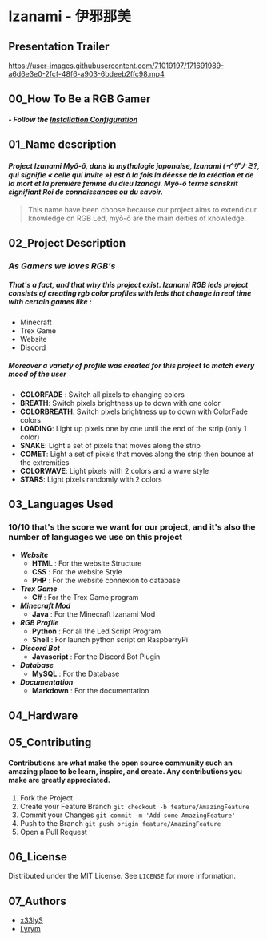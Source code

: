 # Izanami - 伊邪那美

## Presentation Trailer

https://user-images.githubusercontent.com/71019197/171691989-a6d6e3e0-2fcf-48f6-a903-6bdeeb2ffc98.mp4

## 00_How To Be a RGB Gamer

#### _- Follow the [Installation Configuration](https://github.com/x33lyS/Izanami/tree/main/Documentation)_

## 01_Name description

#### _Project Izanami Myô-ô, dans la mythologie japonaise, Izanami (イザナミ?, qui signifie « celle qui invite ») est à la fois la déesse de la création et de la mort et la première femme du dieu Izanagi. Myô-ô terme sanskrit signifiant Roi de connaissances ou du savoir._

> This name have been choose because our project aims to extend our knowledge on RGB Led, myō-ō are the main deities of knowledge.

## 02_Project Description

### _As Gamers we loves RGB's_

##### That's a fact, and that why this project exist. **Izanami RGB leds** project consists of creating rgb color profiles with leds that change in real time with certain games like :

- Minecraft
- Trex Game
- Website
- Discord

##### Moreover a variety of profile was created for this project to match every __mood__ of the user

- **COLORFADE** : Switch all pixels to changing colors
- **BREATH**: Switch pixels brightness up to down with one color
- **COLORBREATH**: Switch pixels brightness up to down with ColorFade colors
- **LOADING**: Light up pixels one by one until the end of the strip (only 1 color)
- **SNAKE**: Light a set of pixels that moves along the strip
- **COMET**: Light a set of pixels that moves along the strip then bounce at the extremities
- **COLORWAVE**: Light pixels with 2 colors and a wave style
- **STARS**: Light pixels randomly with 2 colors

## 03_Languages Used

### 10/10 that's the score we want for our project, and it's also the number of languages we use on this project
- ***Website*** 
  - **HTML** : For the website Structure
  - **CSS** : For the website Style
  - **PHP** : For the website connexion to database
- ***Trex Game***
  - **C#** : For the Trex Game program
- ***Minecraft Mod***
  - **Java** : For the Minecraft Izanami Mod
- ***RGB Profile***
  - **Python** : For all the Led Script Program
  - **Shell** : For launch python script on RaspberryPi
- ***Discord Bot***
  - **Javascript** : For the Discord Bot Plugin
- ***Database***
  - **MySQL** : For the Database
- ***Documentation***
  - **Markdown** : For the documentation

## 04_Hardware


## 05_Contributing

#### Contributions are what make the open source community such an amazing place to be learn, inspire, and create. Any contributions you make are greatly appreciated.

1. Fork the Project
2. Create your Feature Branch ``git checkout -b feature/AmazingFeature``
3. Commit your Changes ``git commit -m 'Add some AmazingFeature'``
4. Push to the Branch ``git push origin feature/AmazingFeature``
5. Open a Pull Request

## 06_License

Distributed under the MIT License. See ``LICENSE`` for more information.

## 07_Authors

- [x33lyS](https://github.com/x33lyS)
- [Lyrym](https://github.com/Lyrym)
